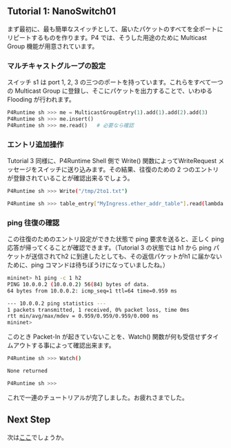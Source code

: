 ## Tutorial 1: NanoSwitch01

まず最初に、最も簡単なスイッチとして、届いたパケットのすべてを全ポートにリピートするものを作ります。P4 では、そうした用途のために Multicast Group 機能が用意されています。

###  マルチキャストグループの設定

スイッチ s1 は port 1, 2, 3 の三つのポートを持っています。これらをすべて一つの Multicast Group に登録し、そこにパケットを出力することで、いわゆる Flooding が行われます。
```python
P4Runtime sh >>> me = MulticastGroupEntry(1).add(1).add(2).add(3)
P4Runtime sh >>> me.insert()
P4Runtime sh >>> me.read()   # 必要なら確認
```











### エントリ追加操作

Tutorial 3 同様に、P4Runtime Shell 側で Write() 関数によってWriteRequest メッセージをスイッチに送り込みます。その結果、往復のための 2 つのエントリが登録されていることが確認出来るでしょう。

```bash
P4Runtime sh >>> Write("/tmp/2to1.txt")

P4Runtime sh >>> table_entry["MyIngress.ether_addr_table"].read(lambda a: print(a))   
```
### ping 往復の確認
この往復のためのエントリ設定ができた状態で ping 要求を送ると、正しく ping 応答が帰ってくることが確認できます。（Tutorial 3 の状態では h1 から ping パケットが送信されてh2 に到達したとしても、その返信パケットがh1 に届かないために、ping コマンドは待ちぼうけになっていましたね。）
```bash
mininet> h1 ping -c 1 h2
PING 10.0.0.2 (10.0.0.2) 56(84) bytes of data.
64 bytes from 10.0.0.2: icmp_seq=1 ttl=64 time=0.959 ms

--- 10.0.0.2 ping statistics ---
1 packets transmitted, 1 received, 0% packet loss, time 0ms
rtt min/avg/max/mdev = 0.959/0.959/0.959/0.000 ms
mininet> 
```
このとき Packet-In が起きていないことを、Watch() 関数が何も受信せずタイムアウトする事によって確認出来ます。
```bash
P4Runtime sh >>> Watch()

None returned

P4Runtime sh >>>
```



これで一連のチュートリアルが完了しました。お疲れさまでした。

## Next Step

次は[ここ](README.md#next-step)でしょうか。
